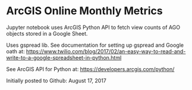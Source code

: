 # ArcGIS Online Monthly Metrics
Jupyter notebook uses ArcGIS Python API to fetch view counts of AGO objects stored in a Google Sheet. 

Uses gspread lib.  See documentation for setting up gspread and Google oath at: https://www.twilio.com/blog/2017/02/an-easy-way-to-read-and-write-to-a-google-spreadsheet-in-python.html

See ArcGIS API for Python at: https://developers.arcgis.com/python/ 

Initially posted to Github: August 17, 2017
